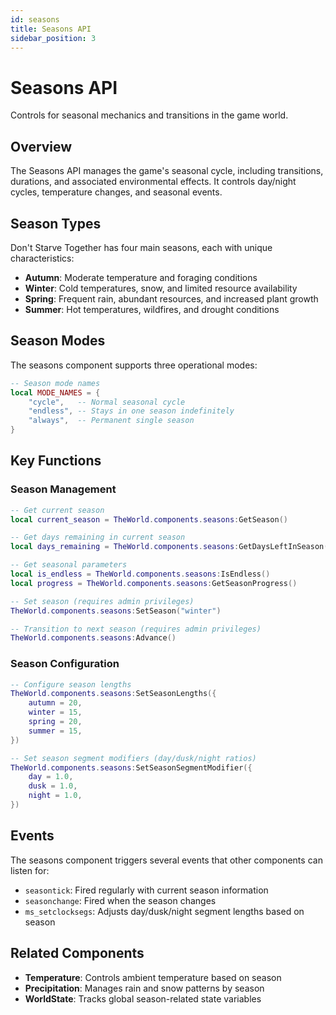```yaml
---
id: seasons
title: Seasons API
sidebar_position: 3
---
```


# Seasons API

Controls for seasonal mechanics and transitions in the game world.

## Overview

The Seasons API manages the game's seasonal cycle, including transitions, durations, and associated environmental effects. It controls day/night cycles, temperature changes, and seasonal events.

## Season Types

Don't Starve Together has four main seasons, each with unique characteristics:

- **Autumn**: Moderate temperature and foraging conditions
- **Winter**: Cold temperatures, snow, and limited resource availability
- **Spring**: Frequent rain, abundant resources, and increased plant growth
- **Summer**: Hot temperatures, wildfires, and drought conditions

## Season Modes

The seasons component supports three operational modes:

```lua
-- Season mode names
local MODE_NAMES = {
    "cycle",   -- Normal seasonal cycle
    "endless", -- Stays in one season indefinitely
    "always",  -- Permanent single season
}
```

## Key Functions

### Season Management

```lua
-- Get current season
local current_season = TheWorld.components.seasons:GetSeason()

-- Get days remaining in current season
local days_remaining = TheWorld.components.seasons:GetDaysLeftInSeason()

-- Get seasonal parameters
local is_endless = TheWorld.components.seasons:IsEndless()
local progress = TheWorld.components.seasons:GetSeasonProgress()

-- Set season (requires admin privileges)
TheWorld.components.seasons:SetSeason("winter")

-- Transition to next season (requires admin privileges)
TheWorld.components.seasons:Advance()
```

### Season Configuration

```lua
-- Configure season lengths
TheWorld.components.seasons:SetSeasonLengths({
    autumn = 20,
    winter = 15,
    spring = 20,
    summer = 15,
})

-- Set season segment modifiers (day/dusk/night ratios)
TheWorld.components.seasons:SetSeasonSegmentModifier({
    day = 1.0,
    dusk = 1.0,
    night = 1.0,
})
```

## Events

The seasons component triggers several events that other components can listen for:

- `seasontick`: Fired regularly with current season information
- `seasonchange`: Fired when the season changes
- `ms_setclocksegs`: Adjusts day/dusk/night segment lengths based on season

## Related Components

- **Temperature**: Controls ambient temperature based on season
- **Precipitation**: Manages rain and snow patterns by season
- **WorldState**: Tracks global season-related state variables 